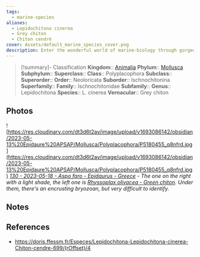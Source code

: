 ```yaml
---
tags:
  - marine-species
aliases:
  - Lepidochitona cinerea
  - Grey chiton
  - Chiton cendré
cover: Assets/default_marine_species_cover.png
description: Enter the wonderful world of marine-biology through gorgeous underwater pictures of marine animals.
---
```

> [!summary]- Classification
**Kingdom**:: [Animalia](Animalia.md)
**Phylum**:: [Mollusca](Mollusca.md)
**Subphylum**::
**Superclass**::
**Class**:: Polyplacophora
**Subclass**::
**Superorder**::
**Order**:: Neoloricata
**Suborder**:: Ischnochitonina
**Superfamily**::
**Family**:: Ischnochitonidae
**Subfamily**::
**Genus**:: Lepidochitona
**Species**:: L. cinerea
**Vernacular**:: Grey chiton

## Photos
![https://res.cloudinary.com/dt3d6t2ay/image/upload/v1693086142/obsidian/2023-05-13%20Epidaure%20APSAP/Mollusca/Polyplacophora/P5180455_q8nfrd.jpg](https://res.cloudinary.com/dt3d6t2ay/image/upload/v1693086142/obsidian/2023-05-13%20Epidaure%20APSAP/Mollusca/Polyplacophora/P5180455_q8nfrd.jpg)
*[130 - 2023-05-18 - Aspo faro - Epidaurus - Greece](130%20-%202023-05-18%20-%20Aspo%20faro%20-%20Epidaurus%20-%20Greece.md) - The one on the right with a light shade, the left one is [Rhyssoplax olivacea - Green chiton](Rhyssoplax%20olivacea%20-%20Green%20chiton.md). Under them, there's an encrusting bryozoan, but very difficult to identify.*

## Notes

## References
- https://doris.ffessm.fr/Especes/Lepidochitona-Lepidochitona-cinerea-Chiton-cendre-699/(rOffset)/4